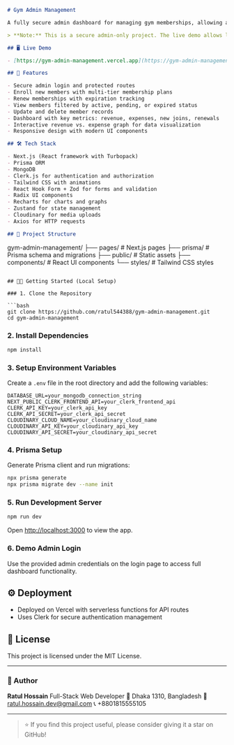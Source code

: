 ```markdown
# Gym Admin Management

A fully secure admin dashboard for managing gym memberships, allowing admins to enroll, renew, update, and delete members with multiple membership plans. The dashboard provides detailed insights with revenue vs. expense graphs and membership statistics filtered by status.

> **Note:** This is a secure admin-only project. The live demo allows login using a provided admin username and password for demo purposes.

## 🖥️ Live Demo

- [https://gym-admin-management.vercel.app](https://gym-admin-management.vercel.app)

## 🚀 Features

- Secure admin login and protected routes
- Enroll new members with multi-tier membership plans
- Renew memberships with expiration tracking
- View members filtered by active, pending, or expired status
- Update and delete member records
- Dashboard with key metrics: revenue, expenses, new joins, renewals
- Interactive revenue vs. expense graph for data visualization
- Responsive design with modern UI components

## 🛠️ Tech Stack

- Next.js (React framework with Turbopack)
- Prisma ORM
- MongoDB
- Clerk.js for authentication and authorization
- Tailwind CSS with animations
- React Hook Form + Zod for forms and validation
- Radix UI components
- Recharts for charts and graphs
- Zustand for state management
- Cloudinary for media uploads
- Axios for HTTP requests

## 📁 Project Structure

```

gym-admin-management/
├── pages/           # Next.js pages
├── prisma/          # Prisma schema and migrations
├── public/          # Static assets
├── components/      # React UI components
└── styles/          # Tailwind CSS styles

````

## 🧑‍💻 Getting Started (Local Setup)

### 1. Clone the Repository

```bash
git clone https://github.com/ratul544388/gym-admin-management.git
cd gym-admin-management
````

### 2. Install Dependencies

```bash
npm install
```

### 3. Setup Environment Variables

Create a `.env` file in the root directory and add the following variables:

```
DATABASE_URL=your_mongodb_connection_string
NEXT_PUBLIC_CLERK_FRONTEND_API=your_clerk_frontend_api
CLERK_API_KEY=your_clerk_api_key
CLERK_API_SECRET=your_clerk_api_secret
CLOUDINARY_CLOUD_NAME=your_cloudinary_cloud_name
CLOUDINARY_API_KEY=your_cloudinary_api_key
CLOUDINARY_API_SECRET=your_cloudinary_api_secret
```

### 4. Prisma Setup

Generate Prisma client and run migrations:

```bash
npx prisma generate
npx prisma migrate dev --name init
```

### 5. Run Development Server

```bash
npm run dev
```

Open [http://localhost:3000](http://localhost:3000) to view the app.

### 6. Demo Admin Login

Use the provided admin credentials on the login page to access full dashboard functionality.

## ⚙️ Deployment

* Deployed on Vercel with serverless functions for API routes
* Uses Clerk for secure authentication management

## 📄 License

This project is licensed under the MIT License.

---

### 👤 Author

**Ratul Hossain**
Full-Stack Web Developer
📍 Dhaka 1310, Bangladesh
📧 [ratul.hossain.dev@gmail.com](mailto:ratul.hossain.dev@gmail.com)
📞 +8801815555105

---

> ⭐ If you find this project useful, please consider giving it a star on GitHub!

```
